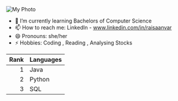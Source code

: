 <picture>
 <source media="(prefers-color-scheme: dark)" srcset="https://github.com/raisa05/raisa05/assets/72346073/fd985229-0638-494e-bfa1-418ac15fece5">
 <source media="(prefers-color-scheme: light)" srcset=https://github.com/raisa05/raisa05/assets/72346073/fd985229-0638-494e-bfa1-418ac15fece5>
 <img alt="My Photo" src=https://github.com/raisa05/raisa05/assets/72346073/fd985229-0638-494e-bfa1-418ac15fece5>
</picture>

- 🌱 I’m currently learning Bachelors of Computer Science
- 📫 How to reach me: LinkedIn - www.linkedin.com/in/raisaanvar
- 😄 Pronouns: she/her
- ⚡ Hobbies: Coding , Reading , Analysing Stocks

  
| Rank |   Languages   |
|-----:|---------------|
|     1|   Java        |
|     2|   Python      |
|     3|   SQL         |
